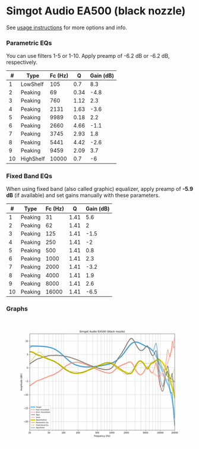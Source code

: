 # Simgot Audio EA500 (black nozzle)
See [usage instructions](https://github.com/jaakkopasanen/AutoEq#usage) for more options and info.

### Parametric EQs
You can use filters 1-5 or 1-10. Apply preamp of -6.2 dB or -6.2 dB, respectively.

|   # | Type      |   Fc (Hz) |    Q |   Gain (dB) |
|-----|-----------|-----------|------|-------------|
|   1 | LowShelf  |       105 | 0.7  |         8.3 |
|   2 | Peaking   |        69 | 0.34 |        -4.8 |
|   3 | Peaking   |       760 | 1.12 |         2.3 |
|   4 | Peaking   |      2131 | 1.63 |        -3.6 |
|   5 | Peaking   |      9989 | 0.18 |         2.2 |
|   6 | Peaking   |      2660 | 4.66 |        -1.1 |
|   7 | Peaking   |      3745 | 2.93 |         1.8 |
|   8 | Peaking   |      5441 | 4.42 |        -2.6 |
|   9 | Peaking   |      9459 | 2.09 |         3.7 |
|  10 | HighShelf |     10000 | 0.7  |        -6   |

### Fixed Band EQs
When using fixed band (also called graphic) equalizer, apply preamp of **-5.9 dB** (if available) and set gains manually with these parameters.

|   # | Type    |   Fc (Hz) |    Q |   Gain (dB) |
|-----|---------|-----------|------|-------------|
|   1 | Peaking |        31 | 1.41 |         5.6 |
|   2 | Peaking |        62 | 1.41 |         2   |
|   3 | Peaking |       125 | 1.41 |        -1.5 |
|   4 | Peaking |       250 | 1.41 |        -2   |
|   5 | Peaking |       500 | 1.41 |         0.8 |
|   6 | Peaking |      1000 | 1.41 |         2.3 |
|   7 | Peaking |      2000 | 1.41 |        -3.2 |
|   8 | Peaking |      4000 | 1.41 |         1.9 |
|   9 | Peaking |      8000 | 1.41 |         2.6 |
|  10 | Peaking |     16000 | 1.41 |        -6.5 |

### Graphs
![](./Simgot%20Audio%20EA500%20(black%20nozzle).png)
